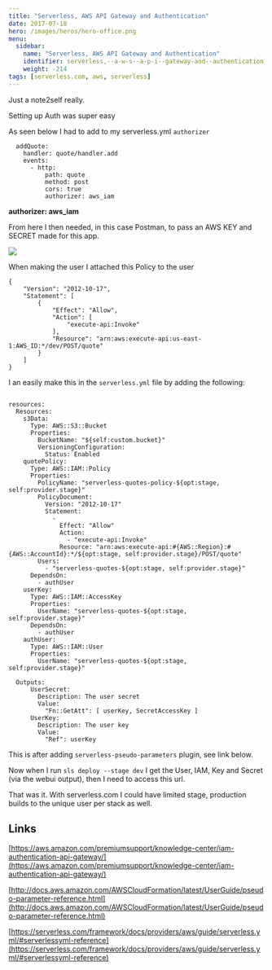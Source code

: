 ```yaml
---
title: "Serverless, AWS API Gateway and Authentication"
date: 2017-07-18
hero: /images/heros/hero-office.png
menu:
  sidebar:
    name: "Serverless, AWS API Gateway and Authentication"
    identifier: serverless,--a-w-s--a-p-i--gateway-and--authentication
    weight: -214
tags: [serverless.com, aws, serverless]
---
```


Just a note2self really.

Setting up Auth was super easy

As seen below I had to add to my serverless.yml `authorizer`

```
  addQuote:
    handler: quote/handler.add
    events:
      - http:
          path: quote
          method: post
          cors: true
          authorizer: aws_iam
```

**authorizer: aws_iam**

From here I then needed, in this case Postman, to pass an AWS KEY and SECRET made for this app.

![](https://dl.dropboxusercontent.com/s/54mz7mxo0x7ei25/auth_aws.jpg?dl=0)

When making the user I attached this Policy to the user

```
{
    "Version": "2012-10-17",
    "Statement": [
        {
            "Effect": "Allow",
            "Action": [
                "execute-api:Invoke"
            ],
            "Resource": "arn:aws:execute-api:us-east-1:AWS_ID:*/dev/POST/quote"
        }
    ]
}
```

I an easily make this in the `serverless.yml` file by adding the following:

```

resources:
  Resources:
    s3Data:
      Type: AWS::S3::Bucket
      Properties:
        BucketName: "${self:custom.bucket}"
        VersioningConfiguration:
          Status: Enabled
    quotePolicy:
      Type: AWS::IAM::Policy
      Properties:
        PolicyName: "serverless-quotes-policy-${opt:stage, self:provider.stage}"
        PolicyDocument:
          Version: "2012-10-17"
          Statement:
            -
              Effect: "Allow"
              Action:
                - "execute-api:Invoke"
              Resource: "arn:aws:execute-api:#{AWS::Region}:#{AWS::AccountId}:*/${opt:stage, self:provider.stage}/POST/quote"
        Users:
          - "serverless-quotes-${opt:stage, self:provider.stage}"
      DependsOn:
        - authUser
    userKey:
      Type: AWS::IAM::AccessKey
      Properties:
        UserName: "serverless-quotes-${opt:stage, self:provider.stage}"
      DependsOn:
        - authUser
    authUser:
      Type: AWS::IAM::User
      Properties:
        UserName: "serverless-quotes-${opt:stage, self:provider.stage}"

  Outputs:
      UserSecret:
        Description: The user secret
        Value:
          "Fn::GetAtt": [ userKey, SecretAccessKey ]
      UserKey:
        Description: The user key
        Value:
          "Ref": userKey
```

This is after adding `serverless-pseudo-parameters` plugin, see link below.

Now when I run `sls deploy --stage dev` I get the User, IAM, Key and Secret (via the webui output), then I need to access this url.

That was it. With serverless.com I could have limited stage, production builds to the unique user per stack as well.


## Links

[https://aws.amazon.com/premiumsupport/knowledge-center/iam-authentication-api-gateway/](https://aws.amazon.com/premiumsupport/knowledge-center/iam-authentication-api-gateway/)

[http://docs.aws.amazon.com/AWSCloudFormation/latest/UserGuide/pseudo-parameter-reference.html](http://docs.aws.amazon.com/AWSCloudFormation/latest/UserGuide/pseudo-parameter-reference.html)

[https://serverless.com/framework/docs/providers/aws/guide/serverless.yml/#serverlessyml-reference](https://serverless.com/framework/docs/providers/aws/guide/serverless.yml/#serverlessyml-reference)

